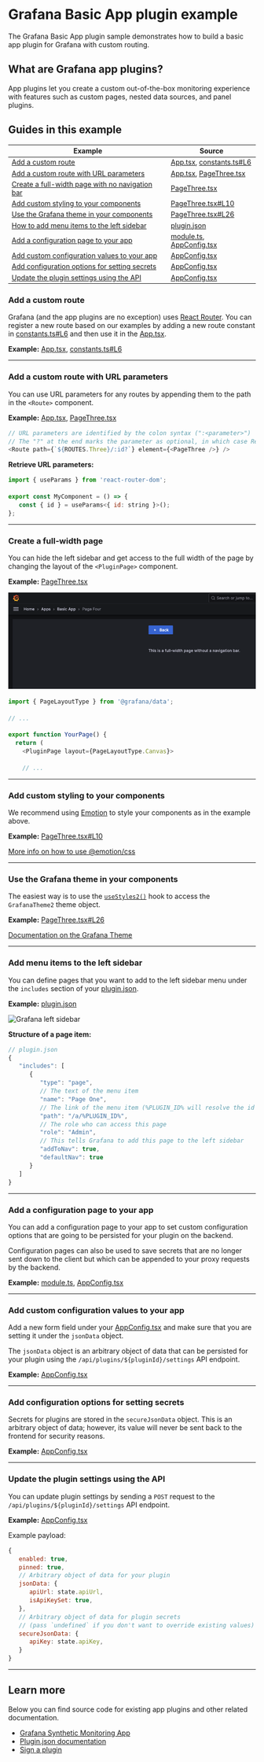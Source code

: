 # Grafana Basic App plugin example

The Grafana Basic App plugin sample demonstrates how to build a basic app plugin for Grafana with custom routing.

## What are Grafana app plugins?

App plugins let you create a custom out-of-the-box monitoring experience with features such as custom pages, nested data sources, and panel plugins.

## Guides in this example

| **Example**                                                                                     | **Source**                   |
| ----------------------------------------------------------------------------------------------- | ---------------------------- |
| [Add a custom route](#add-a-custom-route)                                                       | [App.tsx], [constants.ts#L6] |
| [Add a custom route with URL parameters](#add-a-custom-route-with-url-parameters)               | [App.tsx], [PageThree.tsx]   |
| [Create a full-width page with no navigation bar](#create-a-full-width-page)                    | [PageThree.tsx]              |
| [Add custom styling to your components](#add-custom-styling-to-your-components)                 | [PageThree.tsx#L10]          |
| [Use the Grafana theme in your components](#use-the-grafana-theme-in-your-components)           | [PageThree.tsx#L26]          |
| [How to add menu items to the left sidebar](#add-menu-items-to-the-left-sidebar)                | [plugin.json]                |
| [Add a configuration page to your app](#add-a-configuration-page-to-your-app)                   | [module.ts], [AppConfig.tsx] |
| [Add custom configuration values to your app](#add-custom-configuration-values-to-your-app)     | [AppConfig.tsx]              |
| [Add configuration options for setting secrets](#add-configuration-options-for-setting-secrets) | [AppConfig.tsx]              |
| [Update the plugin settings using the API](#update-the-plugin-settings-using-the-api)           | [AppConfig.tsx]              |

### Add a custom route

Grafana (and the app plugins are no exception) uses [React Router](https://reactrouter.com/). You can register a new route based on our examples by adding a new route constant in [constants.ts#L6] and then use it in the [App.tsx].

**Example:** [App.tsx], [constants.ts#L6]

---

### Add a custom route with URL parameters

You can use URL parameters for any routes by appending them to the path in the `<Route>` component.

**Example:** [App.tsx], [PageThree.tsx]

```javascript
// URL parameters are identified by the colon syntax (":<parameter>")
// The "?" at the end marks the parameter as optional, in which case React Router also identifies this route if there are no parameters used.
<Route path={`${ROUTES.Three}/:id?`} element={<PageThree />} />
```

**Retrieve URL parameters:**

```javascript
import { useParams } from 'react-router-dom';

export const MyComponent = () => {
   const { id } = useParams<{ id: string }>();
};
```

---

### Create a full-width page

You can hide the left sidebar and get access to the full width of the page by changing the layout of the `<PluginPage>` component.

**Example:** [PageThree.tsx]

![Full-width page example](./screenshots/screenshot-full-width-page.png)

```typescript
import { PageLayoutType } from '@grafana/data';

// ...

export function YourPage() {
  return (
    <PluginPage layout={PageLayoutType.Canvas}>

    // ...
```

---

### Add custom styling to your components

We recommend using [Emotion](https://emotion.sh) to style your components as in the example above.

**Example:** [PageThree.tsx#L10]

[More info on how to use @emotion/css](https://emotion.sh/docs/@emotion/css)

---

### Use the Grafana theme in your components

The easiest way is to use the [`useStyles2()`](https://github.com/grafana/grafana/blob/main/contribute/style-guides/themes.md#usestyles2-hook) hook to access the `GrafanaTheme2` theme object.

**Example:** [PageThree.tsx#L26]

[Documentation on the Grafana Theme](https://github.com/grafana/grafana/blob/main/contribute/style-guides/themes.md)

---

### Add menu items to the left sidebar

You can define pages that you want to add to the left sidebar menu under the `includes` section of your [plugin.json].

**Example:** [plugin.json]

![Grafana left sidebar](screenshots/screenshot-left-sidebar.png)

**Structure of a page item:**

```javascript
// plugin.json
{
   "includes": [
      {
         "type": "page",
         // The text of the menu item
         "name": "Page One",
         // The link of the menu item (%PLUGIN_ID% will resolve the id of your plugin at build time)
         "path": "/a/%PLUGIN_ID%",
         // The role who can access this page
         "role": "Admin",
         // This tells Grafana to add this page to the left sidebar
         "addToNav": true,
         "defaultNav": true
      }
   ]
}
```

---

### Add a configuration page to your app

You can add a configuration page to your app to set custom configuration options that are going to be persisted for your plugin on the backend.

Configuration pages can also be used to save secrets that are no longer sent down to the client but which can be appended to your proxy requests by the backend.

**Example:** [module.ts], [AppConfig.tsx]

---

### Add custom configuration values to your app

Add a new form field under your [AppConfig.tsx] and make sure that you are setting it under the `jsonData` object.

The `jsonData` object is an arbitrary object of data that can be persisted for your plugin using the `/api/plugins/${pluginId}/settings` API endpoint.

**Example:** [AppConfig.tsx]

---

### Add configuration options for setting secrets

Secrets for plugins are stored in the `secureJsonData` object. This is an arbitrary object of data; however, its value will never be sent back to the frontend for security reasons.

**Example:** [AppConfig.tsx]

---

### Update the plugin settings using the API

You can update plugin settings by sending a `POST` request to the `/api/plugins/${pluginId}/settings` API endpoint.

**Example:** [AppConfig.tsx]

Example payload:

```javascript
{
   enabled: true,
   pinned: true,
   // Arbitrary object of data for your plugin
   jsonData: {
      apiUrl: state.apiUrl,
      isApiKeySet: true,
   },
   // Arbitrary object of data for plugin secrets
   // (pass `undefined` if you don't want to override existing values)
   secureJsonData: {
      apiKey: state.apiKey,
   }
}
```

---

## Learn more

Below you can find source code for existing app plugins and other related documentation.

- [Grafana Synthetic Monitoring App](https://github.com/grafana/synthetic-monitoring-app)
- [Plugin.json documentation](https://grafana.com/developers/plugin-tools/reference-plugin-json)
- [Sign a plugin](https://grafana.com/developers/plugin-tools/publish-a-plugin/sign-a-plugin)

<!-- prettier-ignore-start -->
[App.tsx]: https://github.com/grafana/grafana-plugin-examples/blob/main/examples/app-basic/src/components/App/App.tsx#L14
[PageThree.tsx]: https://github.com/grafana/grafana-plugin-examples/blob/main/examples/app-basic/src/pages/PageThree.tsx
[PageThree.tsx#L10]: https://github.com/grafana/grafana-plugin-examples/blob/main/examples/app-basic/src/pages/PageThree.tsx#L10
[PageThree.tsx#L26]: https://github.com/grafana/grafana-plugin-examples/blob/main/examples/app-basic/src/pages/PageThree.tsx#L26
[plugin.json]: https://github.com/grafana/grafana-plugin-examples/blob/main/examples/app-basic/src/plugin.json
[module.ts]: https://github.com/grafana/grafana-plugin-examples/blob/main/examples/app-basic/src/module.ts#L5
[AppConfig.tsx]: https://github.com/grafana/grafana-plugin-examples/blob/main/examples/app-basic/src/components/AppConfig/AppConfig.tsx#L25
[constants.ts#L6]: https://github.com/grafana/grafana-plugin-examples/blob/main/examples/app-basic/src/constants.ts#L6
<!-- prettier-ignore-end -->
